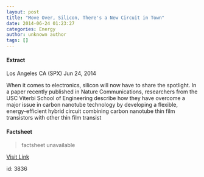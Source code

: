 ```yaml
---
layout: post
title: "Move Over, Silicon, There's a New Circuit in Town"
date: 2014-06-24 01:23:27
categories: Energy
author: unknown author
tags: []
---
```



#### Extract
>
Los Angeles CA (SPX) Jun 24, 2014


When it comes to electronics, silicon will now have to share the spotlight. In a paper recently published in Nature Communications, researchers from the USC Viterbi School of Engineering describe how they have overcome a major issue in carbon nanotube technology by developing a flexible, energy-efficient hybrid circuit combining carbon nanotube thin film transistors with other thin film transist

#### Factsheet
>factsheet unavailable

[Visit Link](http://www.spacemart.com/reports/Move_Over_Silicon_Theres_a_New_Circuit_in_Town_999.html)

id:    3836
